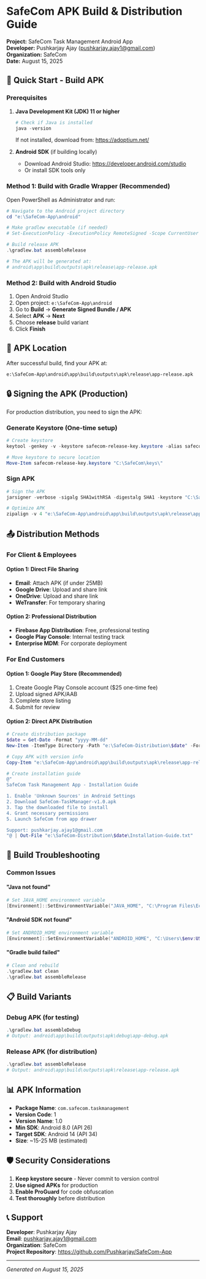 # SafeCom APK Build & Distribution Guide

**Project:** SafeCom Task Management Android App  
**Developer:** Pushkarjay Ajay (pushkarjay.ajay1@gmail.com)  
**Organization:** SafeCom  
**Date:** August 15, 2025

## 🚀 Quick Start - Build APK

### Prerequisites
1. **Java Development Kit (JDK) 11 or higher**
   ```powershell
   # Check if Java is installed
   java -version
   ```
   If not installed, download from: https://adoptium.net/

2. **Android SDK** (if building locally)
   - Download Android Studio: https://developer.android.com/studio
   - Or install SDK tools only

### Method 1: Build with Gradle Wrapper (Recommended)

Open PowerShell as Administrator and run:

```powershell
# Navigate to the Android project directory
cd "e:\SafeCom-App\android"

# Make gradlew executable (if needed)
# Set-ExecutionPolicy -ExecutionPolicy RemoteSigned -Scope CurrentUser

# Build release APK
.\gradlew.bat assembleRelease

# The APK will be generated at:
# android\app\build\outputs\apk\release\app-release.apk
```

### Method 2: Build with Android Studio

1. Open Android Studio
2. Open project: `e:\SafeCom-App\android`
3. Go to **Build** → **Generate Signed Bundle / APK**
4. Select **APK** → **Next**
5. Choose **release** build variant
6. Click **Finish**

## 📱 APK Location

After successful build, find your APK at:
```
e:\SafeCom-App\android\app\build\outputs\apk\release\app-release.apk
```

## 🔒 Signing the APK (Production)

For production distribution, you need to sign the APK:

### Generate Keystore (One-time setup)
```powershell
# Create keystore
keytool -genkey -v -keystore safecom-release-key.keystore -alias safecom -keyalg RSA -keysize 2048 -validity 10000

# Move keystore to secure location
Move-Item safecom-release-key.keystore "C:\SafeCom\keys\"
```

### Sign APK
```powershell
# Sign the APK
jarsigner -verbose -sigalg SHA1withRSA -digestalg SHA1 -keystore "C:\SafeCom\keys\safecom-release-key.keystore" "e:\SafeCom-App\android\app\build\outputs\apk\release\app-release.apk" safecom

# Optimize APK
zipalign -v 4 "e:\SafeCom-App\android\app\build\outputs\apk\release\app-release.apk" "e:\SafeCom-App\android\app\build\outputs\apk\release\SafeCom-v1.0-signed.apk"
```

## 📤 Distribution Methods

### For Client & Employees

#### Option 1: Direct File Sharing
- **Email**: Attach APK (if under 25MB)
- **Google Drive**: Upload and share link
- **OneDrive**: Upload and share link
- **WeTransfer**: For temporary sharing

#### Option 2: Professional Distribution
- **Firebase App Distribution**: Free, professional testing
- **Google Play Console**: Internal testing track
- **Enterprise MDM**: For corporate deployment

### For End Customers

#### Option 1: Google Play Store (Recommended)
1. Create Google Play Console account ($25 one-time fee)
2. Upload signed APK/AAB
3. Complete store listing
4. Submit for review

#### Option 2: Direct APK Distribution
```powershell
# Create distribution package
$date = Get-Date -Format "yyyy-MM-dd"
New-Item -ItemType Directory -Path "e:\SafeCom-Distribution\$date" -Force

# Copy APK with version info
Copy-Item "e:\SafeCom-App\android\app\build\outputs\apk\release\app-release.apk" "e:\SafeCom-Distribution\$date\SafeCom-TaskManager-v1.0.apk"

# Create installation guide
@"
SafeCom Task Management App - Installation Guide

1. Enable 'Unknown Sources' in Android Settings
2. Download SafeCom-TaskManager-v1.0.apk
3. Tap the downloaded file to install
4. Grant necessary permissions
5. Launch SafeCom from app drawer

Support: pushkarjay.ajay1@gmail.com
"@ | Out-File "e:\SafeCom-Distribution\$date\Installation-Guide.txt"
```

## 🔧 Build Troubleshooting

### Common Issues

#### "Java not found"
```powershell
# Set JAVA_HOME environment variable
[Environment]::SetEnvironmentVariable("JAVA_HOME", "C:\Program Files\Eclipse Adoptium\jdk-11.0.19.7-hotspot", "User")
```

#### "Android SDK not found"
```powershell
# Set ANDROID_HOME environment variable
[Environment]::SetEnvironmentVariable("ANDROID_HOME", "C:\Users\$env:USERNAME\AppData\Local\Android\Sdk", "User")
```

#### "Gradle build failed"
```powershell
# Clean and rebuild
.\gradlew.bat clean
.\gradlew.bat assembleRelease
```

## 📋 Build Variants

### Debug APK (for testing)
```powershell
.\gradlew.bat assembleDebug
# Output: android\app\build\outputs\apk\debug\app-debug.apk
```

### Release APK (for distribution)
```powershell
.\gradlew.bat assembleRelease
# Output: android\app\build\outputs\apk\release\app-release.apk
```

## 📊 APK Information

- **Package Name**: `com.safecom.taskmanagement`
- **Version Code**: 1
- **Version Name**: 1.0
- **Min SDK**: Android 8.0 (API 26)
- **Target SDK**: Android 14 (API 34)
- **Size**: ~15-25 MB (estimated)

## 🛡️ Security Considerations

1. **Keep keystore secure** - Never commit to version control
2. **Use signed APKs** for production
3. **Enable ProGuard** for code obfuscation
4. **Test thoroughly** before distribution

## 📞 Support

**Developer**: Pushkarjay Ajay  
**Email**: pushkarjay.ajay1@gmail.com  
**Organization**: SafeCom  
**Project Repository**: https://github.com/Pushkarjay/SafeCom-App

---

*Generated on August 15, 2025*
